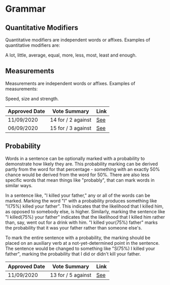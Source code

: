 # Grammar

## Quantitative Modifiers
Quantitative modifiers are independent words or affixes. Examples of quantitative modifiers are:

A lot, little, average, equal, more, less, most, least and enough.

## Measurements
Measurements are independent words or affixes. Examples of measurements:

Speed, size and strength.

| Approved Date |    Vote Summary    | Link                                                                                                                    |
| ------------- | :----------------: | ----------------------------------------------------------------------------------------------------------------------- |
| 11/09/2020    | 14 for / 2 against | [See](https://www.reddit.com/r/EncapsulatedLanguage/comments/ip4duf/official_proposal_vote_to_modify_the_quantitative/) |
| 06/09/2020    | 15 for / 3 against | [See](https://www.reddit.com/r/EncapsulatedLanguage/comments/ilsovd/official_proposal_vote_to_officialize_the/)         |

## Probability

Words in a sentence can be optionally marked with a probability to demonstrate how likely they are. This probability marking can be derived partly from the word for that percentage - something with an exactly 50% chance would be derived from the word for 50%. There are also less specific words that mean things like "probably", that can mark words in similar ways.

In a sentence like, "I killed your father," any or all of the words can be marked. Marking the word "I" with a probability produces something like "I(75%) killed your father". This indicates that the likelihood that I killed him, as opposed to somebody else, is higher. Similarly, marking the sentence like "I killed(75%) your father" indicates that the likelihood that I killed him rather than, say, went out for a drink with him. "I killed your(75%) father" marks the probability that it was your father rather than someone else's.

To mark the entire sentence with a probability, the marking should be placed on an auxiliary verb at a not-yet-determined point in the sentence. The sentence would be changed to something like "S(75%) I killed your father", marking the probability that I did or didn't kill your father.

| Approved Date |    Vote Summary    | Link                                                                                                                    |
| ------------- | :----------------: | ----------------------------------------------------------------------------------------------------------------------- |
| 11/09/2020    | 13 for / 5 against | [See](https://www.reddit.com/r/EncapsulatedLanguage/comments/ip8hia/official_proposal_vote_to_officialize_marking_of/) |